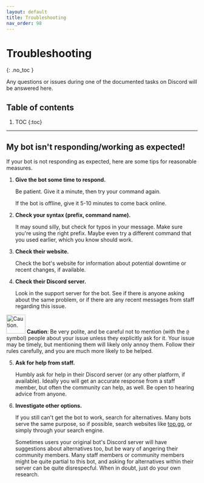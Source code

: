 ```yaml
---
layout: default
title: Troubleshooting
nav_order: 98
---
```


# Troubleshooting
{: .no_toc }

Any questions or issues during one of the documented tasks on Discord will be answered here.

## Table of contents
1. TOC
{:toc}

---

## My bot isn't responding/working as expected!

If your bot is not responding as expected, here are some tips for reasonable measures.
    
1. **Give the bot some time to respond.**

    Be patient. Give it a minute, then try your command again.

    If the bot is offline, give it 5-10 minutes to come back online. 

2. **Check your syntax (prefix, command name).**

    It may sound silly, but check for typos in your message. Make sure you're using the right prefix. Maybe even try a different command that you used earlier, which you know should work.

3. **Check their website.**

    Check the bot's website for information about potential downtime or recent changes, if available.

4. **Check their Discord server.**

    Look in the support server for the bot. See if there is anyone asking about the same problem, or if there are any recent messages from staff regarding this issue.

<img src="https://kaydens.ca/user-docs-discord/assets/images/warning.png" alt="Caution." style="height: 50px"/> **Caution**: Be very polite, and be careful not to mention (with the `@` symbol) people about your issue unless they explicitly ask for it. Your issue may be timely, but mentioning them will likely only annoy them. Follow their rules carefully, and you are much more likely to be helped.

5. **Ask for help from staff.**

    Humbly ask for help in their Discord server (or any other platform, if available). Ideally you will get an accurate response from a staff member, but often the community can help, as well. Be open to hearing advice from anyone.

6. **Investigate other options.**

    If you still can't get the bot to work, search for alternatives. Many bots serve the same purpose, so if possible, search websites like [top.gg](https://top.gg/), or simply through your search engine. 
    
    Sometimes users your original bot's Discord server will have suggestions about alternatives too, but be wary of angering their community members. Many staff members or community members might be quite partial to this bot, and asking for alternatives within their server can be quite disrespecful. When in doubt, just do your own research.
